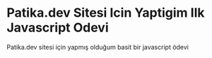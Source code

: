 # Patika.dev Sitesi Icin Yaptigim Ilk Javascript Odevi

Patika.dev sitesi için yapmış olduğum basit bir javascript ödevi